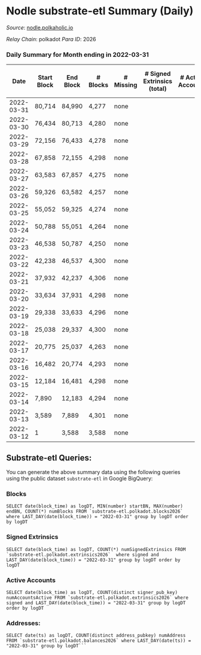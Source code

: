 # Nodle substrate-etl Summary (Daily)

_Source_: [nodle.polkaholic.io](https://nodle.polkaholic.io)

*Relay Chain*: polkadot
*Para ID*: 2026



### Daily Summary for Month ending in 2022-03-31


| Date | Start Block | End Block | # Blocks | # Missing | # Signed Extrinsics (total) | # Active Accounts | # Addresses with Balances | # Events | # Transfers | # XCM Transfers In | # XCM Transfers Out |
| ---- | ----------- | --------- | -------- | --------- | --------------------------- | ----------------- | ------------------------- | -------- | ----------- | ------------------ | ------------------- |
| 2022-03-31 | 80,714 | 84,990 | 4,277 | none  |  |  | 9 | 8,557 |   |   |   |
| 2022-03-30 | 76,434 | 80,713 | 4,280 | none  |  |  |  | 8,562 |   |   |   |
| 2022-03-29 | 72,156 | 76,433 | 4,278 | none  |  |  |  | 8,558 |   |   |   |
| 2022-03-28 | 67,858 | 72,155 | 4,298 | none  |  |  |  | 8,599 |   |   |   |
| 2022-03-27 | 63,583 | 67,857 | 4,275 | none  |  |  |  | 8,552 |   |   |   |
| 2022-03-26 | 59,326 | 63,582 | 4,257 | none  |  |  |  | 8,517 |   |   |   |
| 2022-03-25 | 55,052 | 59,325 | 4,274 | none  |  |  |  | 8,550 |   |   |   |
| 2022-03-24 | 50,788 | 55,051 | 4,264 | none  |  |  |  | 8,530 |   |   |   |
| 2022-03-23 | 46,538 | 50,787 | 4,250 | none  |  |  |  | 8,503 |   |   |   |
| 2022-03-22 | 42,238 | 46,537 | 4,300 | none  |  |  |  | 8,602 |   |   |   |
| 2022-03-21 | 37,932 | 42,237 | 4,306 | none  |  |  |  | 8,614 |   |   |   |
| 2022-03-20 | 33,634 | 37,931 | 4,298 | none  |  |  |  | 8,599 |   |   |   |
| 2022-03-19 | 29,338 | 33,633 | 4,296 | none  |  |  |  | 8,594 |   |   |   |
| 2022-03-18 | 25,038 | 29,337 | 4,300 | none  |  |  |  | 8,603 |   |   |   |
| 2022-03-17 | 20,775 | 25,037 | 4,263 | none  |  |  |  | 8,528 |   |   |   |
| 2022-03-16 | 16,482 | 20,774 | 4,293 | none  |  |  |  | 8,588 |   |   |   |
| 2022-03-15 | 12,184 | 16,481 | 4,298 | none  |  |  |  | 8,599 |   |   |   |
| 2022-03-14 | 7,890 | 12,183 | 4,294 | none  |  |  |  | 8,590 |   |   |   |
| 2022-03-13 | 3,589 | 7,889 | 4,301 | none  |  |  |  | 8,605 |   |   |   |
| 2022-03-12 | 1 | 3,588 | 3,588 | none  |  |  |  | 7,177 |   |   |   |

## Substrate-etl Queries:
You can generate the above summary data using the following queries using the public dataset `substrate-etl` in Google BigQuery:


### Blocks
```
SELECT date(block_time) as logDT, MIN(number) startBN, MAX(number) endBN, COUNT(*) numBlocks FROM `substrate-etl.polkadot.blocks2026`  where LAST_DAY(date(block_time)) = "2022-03-31" group by logDT order by logDT
```


### Signed Extrinsics
```
SELECT date(block_time) as logDT, COUNT(*) numSignedExtrinsics FROM `substrate-etl.polkadot.extrinsics2026`  where signed and LAST_DAY(date(block_time)) = "2022-03-31" group by logDT order by logDT
```


### Active Accounts
```
SELECT date(block_time) as logDT, COUNT(distinct signer_pub_key) numAccountsActive FROM `substrate-etl.polkadot.extrinsics2026` where signed and LAST_DAY(date(block_time)) = "2022-03-31" group by logDT order by logDT
```


### Addresses:
```
SELECT date(ts) as logDT, COUNT(distinct address_pubkey) numAddress FROM `substrate-etl.polkadot.balances2026` where LAST_DAY(date(ts)) = "2022-03-31" group by logDT```

